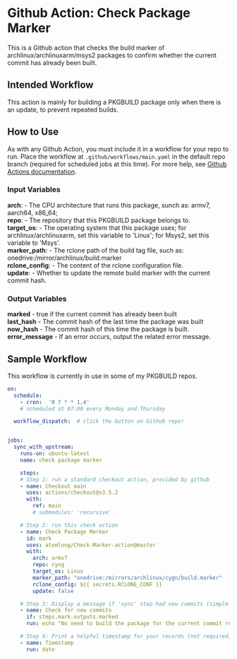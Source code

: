 # Github Action: Check Package Marker

This is a Github action that checks the build marker of archlinux/archlinuxarm/msys2 packages to confirm whether the current commit has already been built.

## Intended Workflow
This action is mainly for building a PKGBUILD package only when there is an update, to prevent repeated builds.

## How to Use

As with any Github Action, you must include it in a workflow for your repo to run. Place the workflow at `.github/workflows/main.yaml` in the default repo branch (required for scheduled jobs at this time). For more help, see [Github Actions documentation](https://docs.github.com/en/actions).

### Input Variables

**arch**:			- The CPU architecture that runs this package, sunch as: armv7, aarch64, x86_64;  
**repo**:           - The repository that this PKGBUILD package belongs to.  
**target_os**: 		- The operating system that this package uses; for archlinux/archlinuxarm, set this variable to 'Linux'; for Msys2, set this variable to 'Msys'.  
**marker_path**:	- The rclone path of the build tag file, such as: onedrive:/mirror/archlinux/build.marker  
**rclone_config**:  - The content of the rclone configuration file.  
**update**:         - Whether to update the remote build marker with the current commit hash.  

### Output Variables

**marked**          - true if the current commit has already been built  
**last_hash**       - The commit hash of the last time the package was built  
**now_hash**        - The commit hash of this time the package is built.  
**error_message**   - If an error occurs, output the related error message.  

## Sample Workflow
This workflow is currently in use in some of my PKGBUILD repos.

```yaml
on:
  schedule:
    - cron:  '0 7 * * 1,4'
    # scheduled at 07:00 every Monday and Thursday

  workflow_dispatch:  # click the button on Github repo!


jobs:
  sync_with_upstream:
    runs-on: ubuntu-latest
    name: check package marker

    steps:
    # Step 1: run a standard checkout action, provided by github
    - name: Checkout main
      uses: actions/checkout@v3.5.2
      with:
        ref: main
        # submodules: 'recursive'

    # Step 2: run this check action
    - name: Check Package Marker
      id: mark
      uses: atomlong/Check-Marker-action@master
      with:
        arch: armv7
        repo: cyng
        target_os: Linux
        marker_path: "onedrive:/mirrors/archlinux/cygn/build.marker"
        rclone_config: ${{ secrets.RCLONE_CONF }}
        update: false

    # Step 3: Display a message if 'sync' step had new commits (simple test)
    - name: Check for new commits
      if: steps.mark.outputs.marked
      run: echo "No need to build the package for the current commit reversion."

    # Step 4: Print a helpful timestamp for your records (not required, just nice)
    - name: Timestamp
      run: date
```
